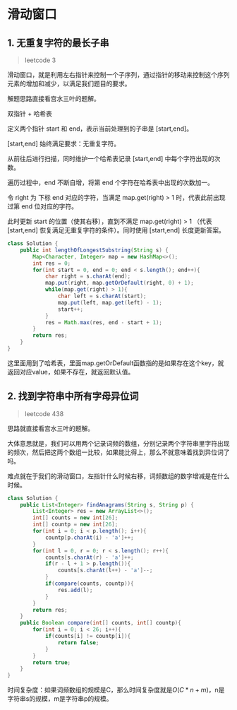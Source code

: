# 滑动窗口

## 1. 无重复字符的最长子串

> leetcode 3

滑动窗口，就是利用左右指针来控制一个子序列，通过指针的移动来控制这个序列元素的增加和减少，以满足我们题目的要求。

解题思路直接看宫水三叶的题解。

双指针 + 哈希表

定义两个指针 start 和 end，表示当前处理到的子串是 [start,end]。

[start,end] 始终满足要求：无重复字符。

从前往后进行扫描，同时维护一个哈希表记录 [start,end] 中每个字符出现的次数。

遍历过程中，end 不断自增，将第 end 个字符在哈希表中出现的次数加一。

令 right 为 下标 end 对应的字符，当满足 map.get(right) > 1 时，代表此前出现过第 end 位对应的字符。

此时更新 start 的位置（使其右移），直到不满足 map.get(right) > 1 （代表 [start,end] 恢复满足无重复字符的条件）。同时使用 [start,end] 长度更新答案。

```java
class Solution {
    public int lengthOfLongestSubstring(String s) {
        Map<Character, Integer> map = new HashMap<>();
        int res = 0;
        for(int start = 0, end = 0; end < s.length(); end++){
            char right = s.charAt(end);
            map.put(right, map.getOrDefault(right, 0) + 1);
            while(map.get(right) > 1){
                char left = s.charAt(start);
                map.put(left, map.get(left) - 1);
                start++;
            }
            res = Math.max(res, end - start + 1);
        }
        return res;
    }
}
```

这里面用到了哈希表，里面map.getOrDefault函数指的是如果存在这个key，就返回对应value，如果不存在，就返回默认值。

## 2. 找到字符串中所有字母异位词

> leetcode 438

思路就直接看宫水三叶的题解。

大体意思就是，我们可以用两个记录词频的数组，分别记录两个字符串里字符出现的频次，然后把这两个数组一比较，如果能比得上，那么不就意味着找到异位词了吗。

难点就在于我们的滑动窗口，左指针什么时候右移，词频数组的数字增减是在什么时候。

```java
class Solution {
    public List<Integer> findAnagrams(String s, String p) {
        List<Integer> res = new ArrayList<>();
        int[] counts = new int[26];
        int[] countp = new int[26];
        for(int i = 0; i < p.length(); i++){
            countp[p.charAt(i) - 'a']++;
        }
        for(int l = 0, r = 0; r < s.length(); r++){
            counts[s.charAt(r) - 'a']++;
            if(r - l + 1 > p.length()){
                counts[s.charAt(l++) - 'a']--;
            }
            if(compare(counts, countp)){
                res.add(l);
            }
        }
        return res;
    }
    public Boolean compare(int[] counts, int[] countp){
        for(int i = 0; i < 26; i++){
            if(counts[i] != countp[i]){
                return false;
            }
        }
        return true;
    }
}
```

时间复杂度：如果词频数组的规模是C，那么时间复杂度就是$O(C*n + m)$，n是字符串s的规模，m是字符串p的规模。
